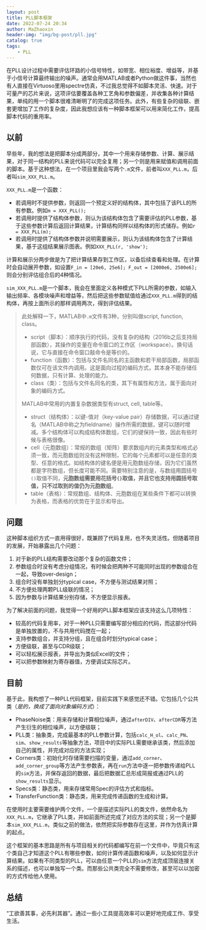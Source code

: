 ```yaml
---
layout: post
title: PLL脚本框架
date: 2022-07-24 20:34
author: MaZhaoxin
header-img: "img/bg-post/pll.jpg"
catalog: true
tags:
    - PLL
---
```


在PLL设计过程中需要评估环路的小信号特性，如带宽、相位裕度、增益等，并基于小信号计算最终输出的噪声。通常会用MATLAB或者Python做这件事，当然也有人直接在Virtuoso里用spectre仿真，不过我总觉得不如脚本灵活、快速。对于可量产的芯片来说，这项评估要覆盖各种工艺角和参数偏差，并收集各种计算结果，单纯的用一个脚本很难清晰明了的完成这项任务。此外，有些复杂的级联、嵌套更增加了工作的复杂度，因此我想应该有一种脚本框架可以用来简化工作，提高脚本代码的重用率。

## 以前

早些年，我的想法是把脚本分成两部分，其中一个用来存储参数、计算、展示结果，对于同一结构的PLL来说代码可以完全复用；另一个则是用来赋值和调用前面的脚本。基于这种想法，在一个项目里我会写两个`.m`文件，前者叫`XXX_PLL.m`，后者叫`sim_XXX_PLL.m`。

`XXX_PLL.m`是一个函数：

- 若调用时不提供参数，则返回一个预定义好的结构体，其中包括了该PLL的所有参数。例如`m = XXX_PLL();`
- 若调用时提供了结构体参数，则认为该结构体包含了需要评估的PLL参数，基于这些参数计算后返回计算结果，计算结构同样以结构体的形式储存。例如`r = XXX_PLL(m);`
- 若调用时提供了结构体参数并说明需要展示，则认为该结构体包含了计算结果，基于这组结果展示图表。例如`XXX_PLL(r, 'show');`

计算和展示分两步做是为了把计算结果存到工作区，以备后续查看和处理。在计算时会自动展开参数，如设置`F_in = [20e6, 25e6]; F_out = [2000e6, 2500e6];`则会分别评估组合后的4种情况。

`sim_XXX_PLL.m`是一个脚本，我会在里面定义各种模式下PLL所需的参数，如输入输出频率、各模块噪声和增益等，然后把这些参数赋值给通过`XXX_PLL.m`得到的结构体，再按上面所示的那样调用两次，得到评估结果。

> 此处解释一下，MATLAB中`.m`文件有3种，分别叫做script, function, class。
>
> - script（脚本）：顺序执行的代码，没有复杂的结构（2016b之后支持局部函数），其操作的变量在命令窗口的工作区（workspace）。换句话说，它与直接在命令窗口敲命令是等价的。
> - function（函数）：包括与文件名同名的主函数和若干局部函数，局部函数仅可在该文件内调用。这是面向过程的编码方式，其本身不能存储任何数据，只有计算、处理的能力。
> - class（类）：包括与文件名同名的类，其下有属性和方法，属于面向对象的编码方式。
>
> MATLAB中常用的内置复杂数据类型有struct, cell, table等。
>
> - struct（结构体）：以键-值对（key-value pair）存储数据，可以通过键名（MATLAB中称之为fieldname）操作所需的数据，键可以随时增减。多个结构体可以构成结构体数组，它们的键保持一致，因此有些时候与表格很像。
> - cell（元胞数组）：常规的数组（矩阵）要求数组内的元素类型和格式必须一致，而元胞数组则没有这种限制，它的每个元素都可以是任意的类型、任意的格式。如结构体的键名便是用元胞数组存储，因为它们虽然都是字符数组，但长度可能不同。需要特别注意的是，与数组用圆括号`()`取值不同，**元胞数组需要用花括号`{}`取值，并且它也支持用圆括号取值，只不过取到的值仍为元胞数组**。
> - table（表格）：常规数组、结构体、元胞数组在某些条件下都可以转换为表格，而表格的优势在于显示和导出。

## 问题

这种脚本组织方式一直用得很好，既兼顾了代码复用，也不失灵活性。但随着项目的发展，开始暴露出几个问题：

1. 对于新的PLL结构需要改动那个复杂的函数文件；
2. 参数组合时没有考虑分组情况，有时候会把两种不可能同时出现的参数组合在一起，导致over-design；
3. 组合时没有单独划分typical case，不方便与测试结果对照；
4. 不方便处理两颗PLL级联的情况；
5. 因为参数与计算结果分别存储，不方便显示报表。

为了解决前面的问题，我觉得一个好用的PLL脚本框架应该支持这么几项特性：

- 较高的代码复用率，对于一种PLL只需要编写部分相应的代码，而这部分代码是单独放置的，不与共用代码搅在一起；
- 支持参数组合，并支持分组，且在组合时划分typical case；
- 方便级联，甚至与CDR级联；
- 可以轻松展示报表，并导出为类似Excel的文件；
- 可以把参数映射为寄存器值，方便调试实际芯片。

## 目前

基于此，我构想了一种PLL代码框架，目前实践下来感觉还不错。它包括几个公共类（*是的，换成了面向对象编码方式*）：

- PhaseNoise类：用来存储和计算相位噪声，通过`afterDIV`、`afterCDR`等方法产生衍生的相位噪声，以方便级联；
- PLL类：抽象类，完成最基本的PLL参数计算，包括`calc_H_ol`、`calc_PN`、`sim`、`show_results`等抽象方法，项目中的实际PLL需要继承该类，然后添加自己的属性，并完成对应的方法实现；
- Corners类：初始化时存储需要扫描的变量，通过`add_corner`、`add_corner_group`等方法产生参数表，再在`run`方法中逐一把参数传递给PLL的`sim`方法，并保存返回的数据，最后把数据汇总形成简报或通过PLL的`show_results`显示。
- Specs类：静态类，用来存储常用Spec的评估方式和指标。
- TransferFunction类：静态类，用来完成传递函数的生成和计算。

在使用时主要需要维护两个文件，一个是描述实际PLL的类文件，依然命名为`XXX_PLL.m`，它继承了PLL类，并如前面所述完成了对应方法的实现；另一个是脚本`sim_XXX_PLL.m`，类似之前的做法，依然把实际参数存在这里，并作为仿真计算的起点。

这个框架的基本思路是所有与项目相关的代码都编写在前一个文件中，毕竟只有这个类自己才知道这个PLL有哪些参数，如何计算传递函数和噪声，以及如何显示计算结果。如果有不同类型的PLL，可以由任意一个PLL的`sim`方法完成顶层连接关系的描述，也可以单独写一个类。而那些公共类完全不需要修改，甚至可以以加密的方式传给他人使用。

## 总结

“工欲善其事，必先利其器”。通过一些小工具提高效率可以更好地完成工作、享受生活。